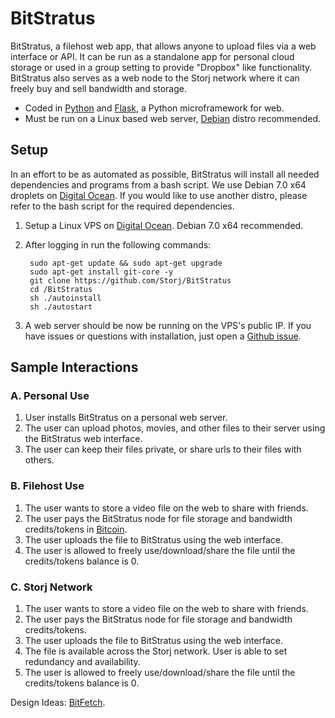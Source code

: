 BitStratus
========
BitStratus, a filehost web app, that allows anyone to upload files via a web interface or API. It can be run as a standalone app for personal cloud storage or used in a group setting to provide "Dropbox" like functionality. BitStratus also serves as a web node to the Storj network where it can freely buy and sell bandwidth and storage.

- Coded in [Python](http://python.org/) and [Flask](http://flask.pocoo.org/), a Python microframework for web.
- Must be run on a Linux based web server, [Debian](http://www.debian.org/) distro recommended. 

## Setup ##
In an effort to be as automated as possible, BitStratus will install all needed dependencies and programs from a bash script. We use Debian 7.0 x64 droplets on [Digital Ocean](http://digitalocean.com). If you would like to use another distro, please refer to the bash script for the required dependencies. 

1. Setup a Linux VPS on [Digital Ocean](http://digitalocean.com). Debian 7.0 x64 recommended. 
2. After logging in run the following commands:

		sudo apt-get update && sudo apt-get upgrade
		sudo apt-get install git-core -y
		git clone https://github.com/Storj/BitStratus
		cd /BitStratus
		sh ./autoinstall
		sh ./autostart
		
3. A web server should be now be running on the VPS's public IP. If you have issues or questions with installation, just open a [Github issue](https://github.com/Storj/BitStratus/issues). 

## Sample Interactions ##

### A. Personal Use ###
1. User installs BitStratus on a personal web server.
2. The user can upload photos, movies, and other files to their server using the BitStratus web interface.
3. The user can keep their files private, or share urls to their files with others.

### B. Filehost Use ###
1. The user wants to store a video file on the web to share with friends. 
2. The user pays the BitStratus node for file storage and bandwidth credits/tokens in [Bitcoin](http://bitcoin.org/en/).
3. The user uploads the file to BitStratus using the web interface.
4. The user is allowed to freely use/download/share the file until the credits/tokens balance is 0. 

### C. Storj Network ###
1. The user wants to store a video file on the web to share with friends.
2. The user pays the BitStratus node for file storage and bandwidth credits/tokens.
3. The user uploads the file to BitStratus using the web interface.
4. The file is available across the Storj network. User is able to set redundancy and availability.
4. The user is allowed to freely use/download/share the file until the credits/tokens balance is 0. 

Design Ideas: [BitFetch](https://bitfetch.com/).
